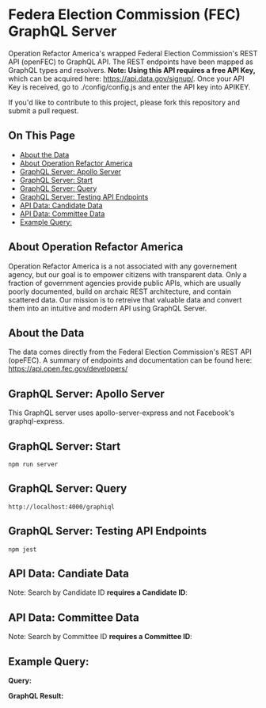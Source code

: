 # Federa Election Commission (FEC) GraphQL Server
Operation Refactor America's wrapped Federal Election Commission's REST API (openFEC) to GraphQL API. The REST endpoints have been mapped as GraphQL types and resolvers. **Note: Using this API requires a free API Key,** which can be acquired here: https://api.data.gov/signup/. Once your API Key is received, go to ./config/config.js and enter the API key into APIKEY.

If you'd like to contribute to this project, please fork this repository and submit a pull request.

## On This Page
*  [About the Data](#about-the-data)
*  [About Operation Refactor America](#about-operation-refactor-america)
*  [GraphQL Server: Apollo Server](#graphql-server-apollo-server)
*  [GraphQL Server: Start](#graphql-server-start)
*  [GraphQL Server: Query](#graphql-server-query)
*  [GraphQL Server: Testing API Endpoints](#graphql-server-testing-api-endpoints)
*  [API Data: Candidate Data](#api-data-candidate-data)
*  [API Data: Committee Data](#api-data-committte-data)
*  [Example Query: ](#example-query-)

## About Operation Refactor America
Operation Refactor America is a not associated with any governement agency, but our goal is to empower citizens with transparent data. Only a fraction of government agencies provide public APIs, which are usually poorly documented, build on archaic REST architecture, and contain scattered data. Our mission is to retreive that valuable data and convert them into an intuitive and modern API using GraphQL Server.

## About the Data
The data comes directly from the Federal Election Commission's REST API (opeFEC). A summary of endpoints and documentation can be found here: https://api.open.fec.gov/developers/

## GraphQL Server: Apollo Server
This GraphQL server uses apollo-server-express and not Facebook's graphql-express.

## GraphQL Server: Start
    npm run server

## GraphQL Server: Query
    http://localhost:4000/graphiql

## GraphQL Server: Testing API Endpoints
    npm jest

## API Data: Candiate Data
Note: Search by Candidate ID **requires a Candidate ID**:

## API Data: Committee Data
Note: Search by Committee ID **requires a Committee ID**:


## Example Query: 
**Query:**



**GraphQL Result:**

